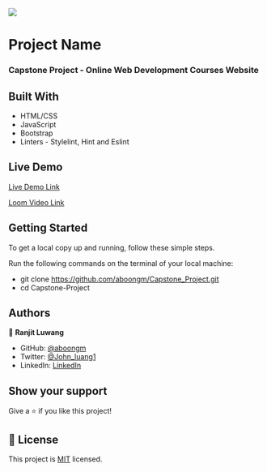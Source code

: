 ![](https://img.shields.io/badge/Microverse-blueviolet)

# Project Name

### Capstone Project - Online Web Development Courses Website

## Built With

- HTML/CSS
- JavaScript
- Bootstrap
- Linters - Stylelint, Hint and Eslint

## Live Demo

[Live Demo Link](https://aboongm.github.io/Capstone_Project/)

[Loom Video Link](https://www.loom.com/share/086da32123974a9b81d2d4ba08932616)

## Getting Started

To get a local copy up and running, follow these simple steps.

Run the following commands on the terminal of your local machine:

- git clone https://github.com/aboongm/Capstone_Project.git
- cd Capstone-Project

## Authors

👤 **Ranjit Luwang**

- GitHub: [@aboongm](https://github.com/aboongm)
- Twitter: [@John_luang1](https://twitter.com/John_luang1)
- LinkedIn: [LinkedIn](https://www.linkedin.com/in/mayengbam-ranjit-luwang-31962418/)

## Show your support

Give a ⭐️ if you like this project!

## 📝 License

This project is [MIT](./MIT.md) licensed.
